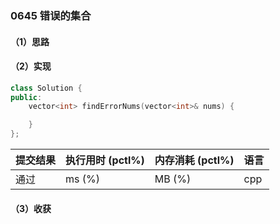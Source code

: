 ### 0645 错误的集合

#### （1）思路

#### （2）实现

```cpp
class Solution {
public:
    vector<int> findErrorNums(vector<int>& nums) {

    }
};
```

| 提交结果 | 执行用时 (pctl%) | 内存消耗 (pctl%) | 语言 |
|:---------|:-----------------|:-----------------|:-----|
| 通过     |  ms (%)   |  MB (%)  | cpp  |

#### （3）收获
